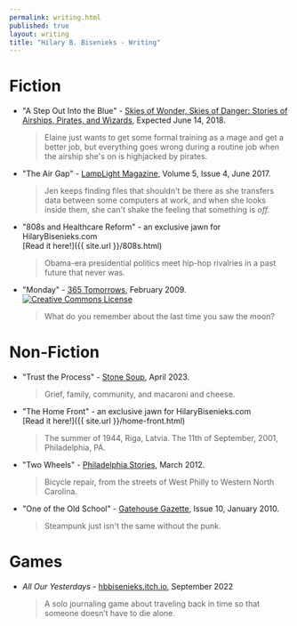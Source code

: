 ```yaml
---
permalink: writing.html
published: true
layout: writing
title: "Hilary B. Bisenieks - Writing"
---
```


Fiction
===
* "A Step Out Into the Blue" - [Skies of Wonder, Skies of Danger: Stories of Airships, Pirates, and Wizards](https://twitter.com/SkiesofWonderBk), Expected June 14, 2018.
    > Elaine just wants to get some formal training as a mage and get a better job, but everything goes wrong during a routine job when the airship she's on is highjacked by pirates.

* "The Air Gap" - [LampLight Magazine](http://lamplightmagazine.com), Volume 5, Issue 4, June 2017.
    > Jen keeps finding files that shouldn't be there as she transfers data between some computers at work, and when she looks inside them, she can't shake the feeling that something is *off.*

* "808s and Healthcare Reform" - an exclusive jawn for HilaryBisenieks.com <br>[Read it here!]({{ site.url }}/808s.html)
    > Obama-era presidential politics meet hip-hop rivalries in a past future that never was.

* "Monday" - [365 Tomorrows](https://365tomorrows.com/2009/02/02/monday/), February 2009. <br><a rel="license" href="http://creativecommons.org/licenses/by-nc-nd/3.0/"><img alt="Creative Commons License" style="border-width:0" src="http://i.creativecommons.org/l/by-nc-nd/3.0/80x15.png" /></a>
    > What do you remember about the last time you saw the moon?

Non-Fiction
===
* "Trust the Process" - [Stone Soup](https://stone-soup.ghost.io/trust-the-process/), April 2023.
    > Grief, family, community, and macaroni and cheese.
    
* "The Home Front" - an exclusive jawn for HilaryBisenieks.com <br>[Read it here!]({{ site.url }}/home-front.html)
    > The summer of 1944, Riga, Latvia. The 11th of September, 2001, Philadelphia, PA.

* "Two Wheels" - [Philadelphia Stories](https://philadelphiastories.org/article/two-wheels/), March 2012.
    > Bicycle repair, from the streets of West Philly to Western North Carolina.

* "One of the Old School" - [Gatehouse Gazette](http://www.ottens.co.uk/gatehouse/gazette/gazette-10/), Issue 10, January 2010.
    > Steampunk just isn't the same without the punk.

Games
===
* *All Our Yesterdays* - [hbbisenieks.itch.io](https://hbbisenieks.itch.io/all-our-yesterdays), September 2022
    > A solo journaling game about traveling back in time so that someone doesn’t have to die alone.
